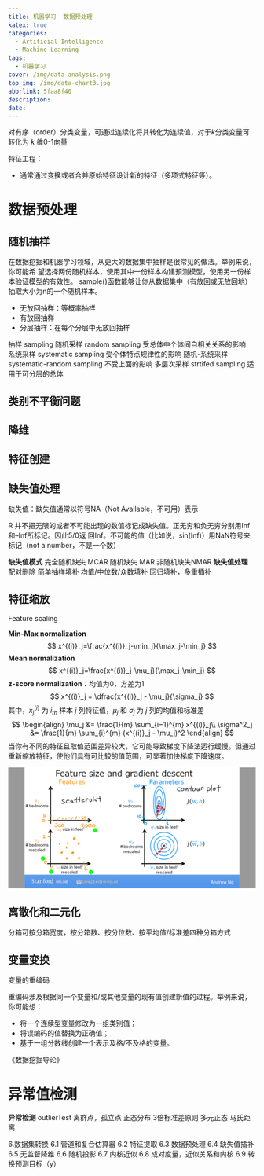 ```yaml
---
title: 机器学习--数据预处理
katex: true
categories:
  - Artificial Intelligence
  - Machine Learning
tags:
  - 机器学习
cover: /img/data-analysis.png
top_img: /img/data-chart3.jpg
abbrlink: 5faa8f40
description:
date:
---
```


对有序（order）分类变量，可通过连续化将其转化为连续值，对于$k$分类变量可转化为 $k$ 维0-1向量

特征工程：

- 通常通过变换或者合并原始特征设计新的特征（多项式特征等）。

# 数据预处理

## 随机抽样

在数据挖掘和机器学习领域，从更大的数据集中抽样是很常见的做法。举例来说，你可能希
望选择两份随机样本，使用其中一份样本构建预测模型，使用另一份样本验证模型的有效性。
sample()函数能够让你从数据集中（有放回或无放回地）抽取大小为n的一个随机样本。

- 无放回抽样：等概率抽样
- 有放回抽样
- 分层抽样：在每个分层中无放回抽样

抽样 sampling
 随机采样  random  sampling  受总体中个体间自相关关系的影响  
 系统采样  systematic sampling  受个体特点规律性的影响
 随机-系统采样  systematic-random  sampling   不受上面的影响 
 多层次采样 strtifed  sampling   适用于可分层的总体

## 类别不平衡问题

## 降维


## 特征创建


## 缺失值处理

缺失值：缺失值通常以符号NA（Not Available，不可用）表示

R 并不把无限的或者不可能出现的数值标记成缺失值。正无穷和负无穷分别用Inf和–Inf所标记。因此5/0返
回Inf。不可能的值（比如说，sin(Inf)）用NaN符号来标记（not a number，不是一个数）

 **缺失值模式**
 完全随机缺失  MCAR
 随机缺失  MAR
 非随机缺失NMAR
 **缺失值处理**
 配对删除 
 简单抽样填补
 均值/中位数/众数填补
 回归填补，多重插补



##  特征缩放

Feature scaling

**Min-Max normalization**
$$
x^{(i)}_j=\frac{x^{(i)}_j-\min_j}{\max_j-\min_j}
$$
**Mean normalization**
$$
x^{(i)}_j=\frac{x^{(i)}_j-\mu_j}{\max_j-\min_j}
$$
**z-score normalization**：均值为0，方差为1
$$
x^{(i)}_j = \dfrac{x^{(i)}_j - \mu_j}{\sigma_j}
$$
其中，$x^{(i)}_j$ 为 $i_{th}$ 样本 $j$ 列特征值，$\mu_j$ 和 $\sigma_j$  为 $j$ 列的均值和标准差
$$
\begin{align}
\mu_j &= \frac{1}{m} \sum_{i=1}^{m} x^{(i)}_j\\
\sigma^2_j &= \frac{1}{m} \sum_{i}^{m} (x^{(i)}_j - \mu_j)^2
\end{align}
$$
当你有不同的特征且取值范围差异较大，它可能导致梯度下降法运行缓慢。但通过重新缩放特征，使他们具有可比较的值范围，可显著加快梯度下降速度。

![](Machine-Learning--Preprocessing.assets/feature-scaling.png)

## 离散化和二元化

分箱可按分箱宽度，按分箱数、按分位数、按平均值/标准差四种分箱方式

## 变量变换

变量的重编码

重编码涉及根据同一个变量和/或其他变量的现有值创建新值的过程。举例来说，你可能想：
- 将一个连续型变量修改为一组类别值；
- 将误编码的值替换为正确值；
- 基于一组分数线创建一个表示及格/不及格的变量。

《数据挖掘导论》


# 异常值检测

 **异常检测**  outlierTest 离群点，孤立点 
 正态分布  3倍标准差原则 
 多元正态  马氏距离 




6.数据集转换
 6.1 管道和复合估算器
 6.2 特征提取
 6.3 数据预处理
 6.4 缺失值插补
 6.5 无监督降维
 6.6 随机投影
 6.7 内核近似
 6.8 成对度量，近似关系和内核
 6.9 转换预测目标（y）

